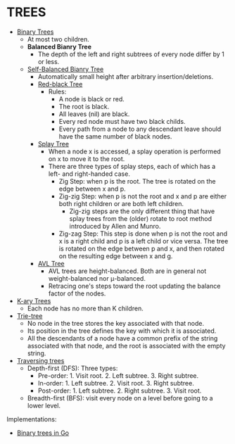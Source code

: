 ﻿# TREES

-   [Binary Trees](https://en.wikipedia.org/wiki/Binary_tree)
    -   At most two children.
    -   **Balanced Bianry Tree**
        -    The depth of the left and right subtrees of every node
             differ by 1 or less.
    -   [Self-Balanced Bianry Tree](https://en.wikipedia.org/wiki/Self-balancing_binary_search_tree)
        -   Automatically small height after arbitrary
            insertion/deletions.
        -   [Red-black Tree](https://en.wikipedia.org/wiki/Red-black_tree)
            -   Rules:
                -   A node is black or red.
                -   The root is black.
                -   All leaves (nil) are black.
                -   Every red node must have two black childs.
                -   Every path from a node to any descendant leave
                    should have the same number of black nodes.
        -   [Splay Tree](https://en.wikipedia.org/wiki/Splay_tree)
            -   When a node x is accessed, a splay operation is
                performed on x to move it to the root.
            -   There are three types of splay steps, each of which
                has a left- and right-handed case.
                -   Zig Step: when p is the root. The tree is rotated
                    on the edge between x and p.
                -   Zig-zig Step: when p is not the root and x and p
                    are either both right children or are both left
                    children.
                    -   Zig-zig steps are the only different thing that
                        have splay trees from the (older) rotate to
                        root method introduced by Allen and Munro.
                -   Zig-zag Step: This step is done when p is not the
                    root and x is a right child and p is a left child
                    or vice versa. The tree is rotated on the edge
                    between p and x, and then rotated on the resulting
                    edge between x and g.
        -   [AVL Tree](https://en.wikipedia.org/wiki/AVL_tree)
            -   AVL trees are height-balanced. Both are in general not
                weight-balanced nor μ-balanced.
            -   Retracing one's steps toward the root updating the
                balance factor of the nodes.
-   [K-ary Trees](https://en.wikipedia.org/wiki/K-ary_tree)
    -   Each node has no more than K children.
-   [Trie-tree](https://en.wikipedia.org/wiki/Trie)
    -   No node in the tree stores the key associated with that node.
    -   Its position in the tree defines the key with which it is
        associated.
    -   All the descendants of a node have a common prefix
        of the string associated with that node, and the root is
        associated with the empty string.
-   [Traversing trees](https://en.wikipedia.org/wiki/Tree_traversal#Depth-first)
    -   Depth-first (DFS): Three types:
        -   Pre-order:  1. Visit root.   2. Left subtree.  3. Right subtree.
        -   In-order:   1. Left subtree. 2. Visit root.    3. Right subtree.
        -   Post-order: 1. Left subtree. 2. Right subtree. 3. Visit root.
    -   Breadth-first (BFS): visit every node on a level before going
        to a lower level.


Implementations:

-   [Binary trees in Go](http://golang.org/doc/play/tree.go)

